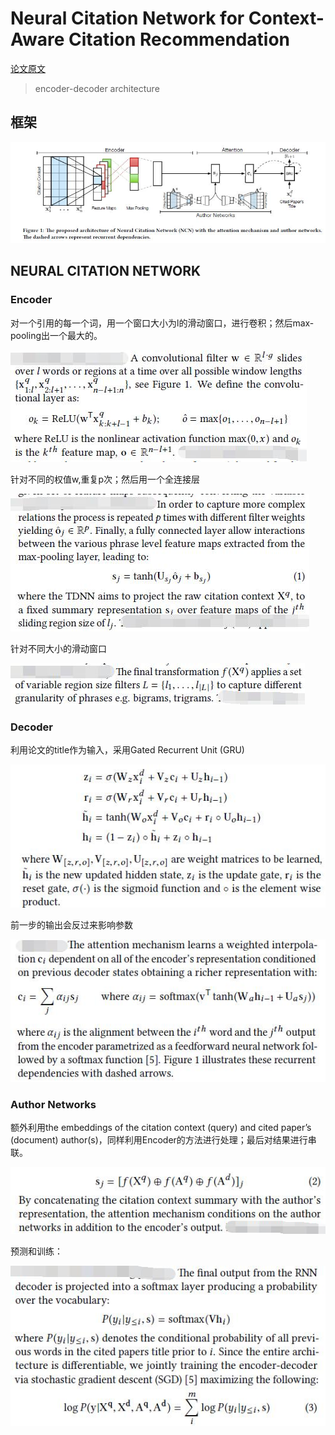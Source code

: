 # Neural Citation Network for Context-Aware Citation Recommendation

[论文原文](https://github.com/chenboability/RecommenderSystem-Paper/blob/master/Deep%20Learning/paper/Neural%20Citation%20Network%20for%20Context-Aware%20Citation%20Recommendation.pdf)

> encoder-decoder architecture

## 框架

![](res/ncn.jpg)

## NEURAL CITATION NETWORK

### Encoder

对一个引用的每一个词，用一个窗口大小为l的滑动窗口，进行卷积；然后max-pooling出一个最大的。

![](res/109.jpg)

针对不同的权值w,重复p次；然后用一个全连接层

![](res/110.jpg)

针对不同大小的滑动窗口

![](res/111.jpg)

### Decoder

利用论文的title作为输入，采用Gated Recurrent Unit (GRU)

![](res/112.jpg)

前一步的输出会反过来影响参数

![](res/113.jpg)

### Author Networks

额外利用the embeddings of the citation context (query) and cited paper’s (document) author(s)，同样利用Encoder的方法进行处理；最后对结果进行串联。

![](res/114.jpg)

预测和训练：

![](res/115.jpg)